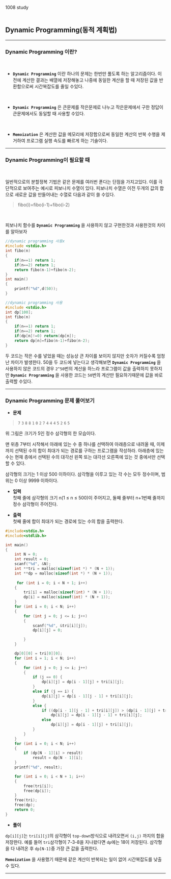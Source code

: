 1008 study<br><br>

## Dynamic Programming(동적 계획법)
<hr>

### Dynamic Programming 이란?
<br>

* **`Dynamic Programming`** 이란 하나의 문제는 한번만 풀도록 하는 알고리즘이다. 이전에 계산한 결과는 배열에 저장해놓고 나중에 동일한 계산을 할 때 저장된 값을 반환함으로써 시간복잡도를 줄일 수있다.
<br>

* **`Dynamic Programming`** 은 큰문제를 작은문제로 나누고 작은문제에서 구한 정답이 큰문제에서도 동일할 때 사용할 수있다.
<br>

* **`Memoization`** 은 계산한 값을 메모리에 저장함으로써 동일한 계산의 반복 수행을 제거하여 프로그램 실행 속도를 빠르게 하는 기술이다.

<hr>

### Dynamic Programming이 필요할 때
<br>

일반적으로의 분할정복 기법은 같은 문제를 여러번 푼다는 단점을 가지고있다. 이를 극단적으로 보여주는 예시로 피보나치 수열이 있다. 피보나치 수열은 이전 두개의 값의 합으로 새로운 값을 만들어내는 수열로 다음과 같이 쓸 수있다.<br>
>fibo(i)=fibo(i-1)+fibo(i-2)

<br>

피보나치 함수를 **`Dynamic Programming`** 을 사용하지 않고 구현한것과 사용한것의 차이를 알아보자
```c
//dynamic programming 사용x
#include <stdio.h>
int fibo(n)
{
	if(n==1) return 1;
	if(n==2) return 1;
	return fibo(n-1)+fibo(n-2);
}
int main()
{
	printf("%d",d(50));
}
```
```c
//dynamic programming 사용
#include <stdio.h>
int dp[100];
int fibo(n)
{
	if(n==1) return 1;
	if(n==2) return 1;
	if(dp[n]!=0) return(dp[n]);
	return dp[n]=fibo(n-1)+fibo(n-2);
}
```

두 코드는 작은 수를 넣었을 때는 성능상 큰 차이를 보이지 않지만 숫자가 커질수록 엄청난 차이가 발생한다. 50을 두 코드에 넣는다고 생각해보면 **`Dynamic Programming`** 을 사용하지 않은 코드의 경우 `2^50`번의 계산을 하느라 프로그램이 값을 출력하지 못하지만 **`Dynamic Programming`** 을 사용한 코드는 `50`번의 계산만 필요하기때문에 값을 바로 출력할 수있다.
<hr>

### Dynamic Programming 문제 풀어보기

* __문제__<br>

>`7`
>`3` `8`
>`8` `1` `0`
>`2` `7` `4` `4`
>`4` `5` `2` `6` `5`

위 그림은 크기가 5인 정수 삼각형의 한 모습이다.

맨 위층 7부터 시작해서 아래에 있는 수 중 하나를 선택하여 아래층으로 내려올 때, 이제까지 선택된 수의 합이 최대가 되는 경로를 구하는 프로그램을 작성하라. 아래층에 있는 수는 현재 층에서 선택된 수의 대각선 왼쪽 또는 대각선 오른쪽에 있는 것 중에서만 선택할 수 있다.

삼각형의 크기는 1 이상 500 이하이다. 삼각형을 이루고 있는 각 수는 모두 정수이며, 범위는 0 이상 9999 이하이다.

* __입력__<br>
 첫째 줄에 삼각형의 크기 n(1 ≤ n ≤ 500)이 주어지고, 둘째 줄부터 n+1번째 줄까지 정수 삼각형이 주어진다.

* __출력__<br>
첫째 줄에 합이 최대가 되는 경로에 있는 수의 합을 출력한다.

```c
#include<stdio.h>
#include<stdlib.h>

int main()
{
    int N = 0;
    int result = 0;
    scanf("%d", &N);
    int **tri = malloc(sizeof(int *) * (N + 1));
    int **dp = malloc(sizeof(int *) * (N + 1));
    
     for (int i = 0; i < N + 1; i++)
    {
        tri[i] = malloc(sizeof(int) * (N + 1));
        dp[i] = malloc(sizeof(int) * (N + 1));
    }
    for (int i = 0; i < N; i++)
    {
        for (int j = 0; j <= i; j++)
        {
            scanf("%d", &tri[i][j]);
            dp[i][j] = 0;

        }
    }

    dp[0][0] = tri[0][0];
    for (int i = 1; i < N; i++)
    {
        for (int j = 0; j <= i; j++)
        {
            if (j == 0) {
                dp[i][j] = dp[i - 1][j] + tri[i][j];
            }
            else if (j == i) {
                dp[i][j] = dp[i - 1][j - 1] + tri[i][j];
            }
            else {
                if ((dp[i - 1][j - 1] + tri[i][j]) > (dp[i - 1][j] + tri[i][j]))
                    dp[i][j] = dp[i - 1][j - 1] + tri[i][j];
                else
                    dp[i][j] = dp[i - 1][j] + tri[i][j];
            }
        }
    }
    for (int i = 0; i < N; i++)
    {
        if (dp[N - 1][i] > result)
            result = dp[N - 1][i];
    }
    printf("%d", result);

    for (int i = 0; i < N + 1; i++)
    {
        free(tri[i]);
        free(dp[i]);
    }
    free(tri);
    free(dp);
    return 0;
}
```
* __풀이__<br>

`dp[i][j]`는 `tri[i][j]`의 삼각형이 `top-down`방식으로 내려오면서 `(i,j)` 까지의 합을 저장한다.
예를 들어 `tri`삼각형이 7-3-8을 지나왔다면 `dp`에는 18이 저장된다. 삼각형을 다 내려온 후 `dp[N-1]`중 가장 큰 값을 출력한다.<br>

**`Memoization`** 을 사용했기 때문에 같은 계산이 반복되는 일이 없어 시간복잡도를 낮출수 있다.
<hr>